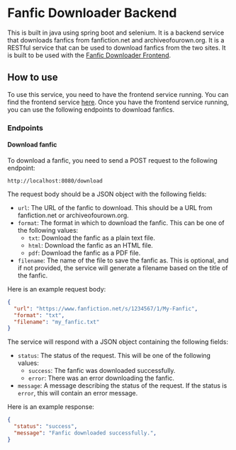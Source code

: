 # Fanfic Downloader Backend

This is built in java using spring boot and selenium. It is a backend service that downloads fanfics from fanfiction.net and archiveofourown.org. It is a RESTful service that can be used to download fanfics from the two sites. It is built to be used with the [Fanfic Downloader Frontend]().

## How to use

[//]: # (I could also just include the swagger api here as well. I need to add a rate limit to the service as well.)

To use this service, you need to have the frontend service running. You can find the frontend service [here](). Once you have the frontend service running, you can use the following endpoints to download fanfics.

### Endpoints

#### Download fanfic

To download a fanfic, you need to send a POST request to the following endpoint:

```
http://localhost:8080/download
```

The request body should be a JSON object with the following fields:

- `url`: The URL of the fanfic to download. This should be a URL from fanfiction.net or archiveofourown.org.
- `format`: The format in which to download the fanfic. This can be one of the following values:
  - `txt`: Download the fanfic as a plain text file.
  - `html`: Download the fanfic as an HTML file.
  - `pdf`: Download the fanfic as a PDF file.
- `filename`: The name of the file to save the fanfic as. This is optional, and if not provided, the service will generate a filename based on the title of the fanfic.

Here is an example request body:

```json
{
  "url": "https://www.fanfiction.net/s/1234567/1/My-Fanfic",
  "format": "txt",
  "filename": "my_fanfic.txt"
}
```

The service will respond with a JSON object containing the following fields:

- `status`: The status of the request. This will be one of the following values:
  - `success`: The fanfic was downloaded successfully.
  - `error`: There was an error downloading the fanfic.
- `message`: A message describing the status of the request. If the status is `error`, this will contain an error message.

Here is an example response:

```json
{
  "status": "success",
  "message": "Fanfic downloaded successfully.",
}
```